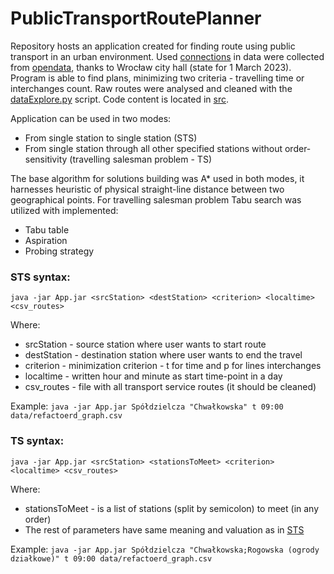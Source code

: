 # PublicTransportRoutePlanner

Repository hosts an application created for finding route using public transport in an urban environment.
Used [connections](/data/connection_graph_compressed.zip) in data were collected from [opendata](https://opendata.cui.wroclaw.pl/dataset/rozkladjazdytransportupublicznegoplik_data), thanks to Wrocław city hall (state for 1 March 2023).
Program is able to find plans, minimizing two criteria - travelling time or interchanges count.
Raw routes were analysed and cleaned with the [dataExplore.py](/dataExplore.py) script. Code content is located in [src](src).

Application can be used in two modes:
- From single station to single station (STS)
- From single station through all other specified stations without order-sensitivity (travelling salesman problem - TS)

The base algorithm for solutions building was A* used in both modes, it harnesses heuristic of 
physical straight-line distance between two geographical points. 
For travelling salesman problem Tabu search was utilized with implemented:
- Tabu table
- Aspiration
- Probing strategy

### STS syntax:
``java -jar App.jar <srcStation> <destStation> <criterion> <localtime> <csv_routes>``

Where:
- srcStation - source station where user wants to start route
- destStation - destination station where user wants to end the travel
- criterion - minimization criterion - t for time and p for lines interchanges
- localtime - written hour and minute as start time-point in a day
- csv_routes - file with all transport service routes (it should be cleaned)

Example: ``java -jar App.jar Spółdzielcza "Chwałkowska" t 09:00 data/refactoerd_graph.csv``

### TS syntax:
``java -jar App.jar <srcStation> <stationsToMeet> <criterion> <localtime> <csv_routes>``

Where:
- stationsToMeet - is a list of stations (split by semicolon) to meet (in any order)
- The rest of parameters have same meaning and valuation as in [STS](#sts-syntax) 

Example: ``java -jar App.jar Spółdzielcza "Chwałkowska;Rogowska (ogrody działkowe)" t 09:00 data/refactoerd_graph.csv``


